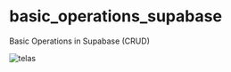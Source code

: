 # basic_operations_supabase

Basic Operations in Supabase (CRUD)


![telas](https://github.com/andreyquadros/App-CRUD-Supabase/assets/105085242/399d7e1d-2c9f-4164-a386-5ae32f70d1a5)
